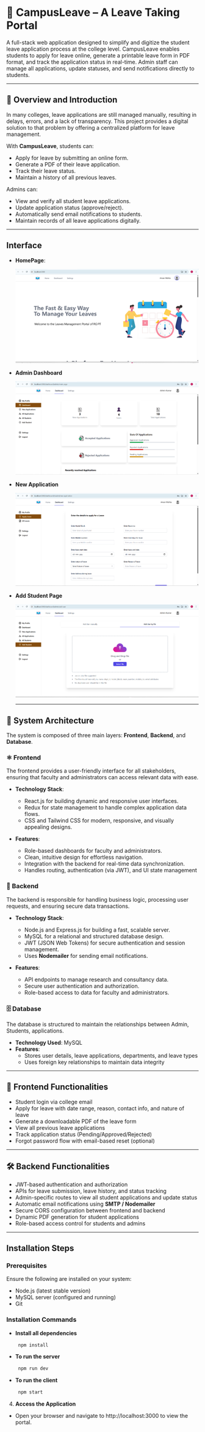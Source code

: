# 🚀 CampusLeave – A Leave Taking Portal

A full-stack web application designed to simplify and digitize the student leave application process at the college level. CampusLeave enables students to apply for leave online, generate a printable leave form in PDF format, and track the application status in real-time. Admin staff can manage all applications, update statuses, and send notifications directly to students.

---

## 📘 Overview and Introduction

In many colleges, leave applications are still managed manually, resulting in delays, errors, and a lack of transparency. This project provides a digital solution to that problem by offering a centralized platform for leave management.

With **CampusLeave**, students can:
- Apply for leave by submitting an online form.
- Generate a PDF of their leave application.
- Track their leave status.
- Maintain a history of all previous leaves.

Admins can:
- View and verify all student leave applications.
- Update application status (approve/reject).
- Automatically send email notifications to students.
- Maintain records of all leave applications digitally.

---

## Interface

- **HomePage**:
  
    ![Alt Text](https://github.com/amankr2076/Leave-Portal/blob/main/Images/HomePage.png)

- **Admin Dashboard**

    ![Alt Text](https://github.com/amankr2076/Leave-Portal/blob/main/Images/AdminDashboard.png)

- **New Application**

    ![Alt Text](https://github.com/amankr2076/Leave-Portal/blob/main/Images/NewApplicationPage.png)

- **Add Student Page**

    ![Alt Text](https://github.com/amankr2076/Leave-Portal/blob/main/Images/AddStudentPage.png)





  ---






## 🧩 System Architecture
The system is composed of three main layers: **Frontend**, **Backend**, and **Database**.

### ⚛️ Frontend
The frontend provides a user-friendly interface for all stakeholders, ensuring that faculty and administrators can access relevant data with ease. 
    
- **Technology Stack**:  
  - React.js for building dynamic and responsive user interfaces.  
  - Redux for state management to handle complex application data flows.  
  - CSS and Tailwind CSS for modern, responsive, and visually appealing designs.

- **Features**:  
  - Role-based dashboards for faculty and administrators.  
  - Clean, intuitive design for effortless navigation.  
  - Integration with the backend for real-time data synchronization.
  - Handles routing, authentication (via JWT), and UI state management

### 🔧 Backend
  The backend is responsible for handling business logic, processing user requests, and ensuring secure data transactions.  

- **Technology Stack**:  
  - Node.js and Express.js for building a fast, scalable server.  
  - MySQL for a relational and structured database design.  
  - JWT (JSON Web Tokens) for secure authentication and session management.
  - Uses **Nodemailer** for sending email notifications.

- **Features**:  
  - API endpoints to manage research and consultancy data.  
  - Secure user authentication and authorization.  
  - Role-based access to data for faculty and administrators. 


### 🗄️ Database
  The database is structured to maintain the relationships between Admin, Students, applications. 

- **Technology Used**: MySQL
- **Features**: 
  - Stores user details, leave applications, departments, and leave types
  - Uses foreign key relationships to maintain data integrity

---

## 🎨 Frontend Functionalities

- Student login via college email
- Apply for leave with date range, reason, contact info, and nature of leave
- Generate a downloadable PDF of the leave form
- View all previous leave applications
- Track application status (Pending/Approved/Rejected)
- Forgot password flow with email-based reset (optional)

---

## 🛠 Backend Functionalities

- JWT-based authentication and authorization
- APIs for leave submission, leave history, and status tracking
- Admin-specific routes to view all student applications and update status
- Automatic email notifications using **SMTP / Nodemailer**
- Secure CORS configuration between frontend and backend
- Dynamic PDF generation for student applications
- Role-based access control for students and admins

---


## Installation Steps  

### Prerequisites  
Ensure the following are installed on your system:  
- Node.js (latest stable version)  
- MySQL server (configured and running)  
- Git

  
### Installation Commands  

- **Install all dependencies**  
   ```bash  
    npm install
   ```
- **To run the server**
  ```bash
   npm run dev
  ```
- **To run the client**
  ```bash
   npm start
  ```
4. **Access the Application**
  - Open your browser and navigate to http://localhost:3000 to view the portal.

